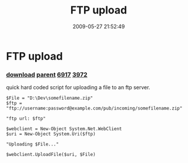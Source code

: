 ﻿---
pid:            1134
parent:         1133
children:       6917,3972
poster:         Stephen Price
title:          FTP upload
date:           2009-05-27 21:52:49
description:    quick hard coded script for uploading a file to an ftp server.
format:         posh
---

# FTP upload

### [download](1134.ps1) [parent](1133.md) [6917](6917.md) [3972](3972.md)

quick hard coded script for uploading a file to an ftp server.

```posh
$File = "D:\Dev\somefilename.zip"
$ftp = "ftp://username:password@example.com/pub/incoming/somefilename.zip"

"ftp url: $ftp"

$webclient = New-Object System.Net.WebClient
$uri = New-Object System.Uri($ftp)

"Uploading $File..."

$webclient.UploadFile($uri, $File)
```
